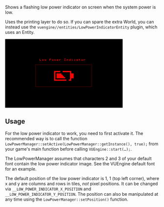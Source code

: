 Shows a flashing low power indicator on screen when the system power is low.

Uses the printing layer to do so. If you can spare the extra World, you can instead use the `vuengine//entities/LowPowerIndicatorEntity` plugin, which uses an Entity.

![](https://raw.githubusercontent.com/VUEngine/VUEngine-Plugins/master/other/LowPowerIndicator/preview.png)

## Usage

For the low power indicator to work, you need to first activate it. The recommended way is to call the function `LowPowerManager::setActive(LowPowerManager::getInstance(), true);` from your game's main function before calling `VUEngine::start(…);`.

The LowPowerManager assumes that characters 2 and 3 of your default font contain the low power indicator image. See the VUEngine default font for an example.

The default position of the low power indicator is 1, 1 (top left corner), where x and y are columns and rows in tiles, *not* pixel positions. It can be changed via `__LOW_POWER_INDICATOR_X_POSITION` and `__LOW_POWER_INDICATOR_Y_POSITION`. The position can also be manipulated at any time using the `LowPowerManager::setPosition()` function.
